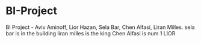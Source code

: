 # BI-Project
BI Project - Aviv Aminoff, Lior Hazan, Sela Bar, Chen Alfasi, Liran Milles.
sela bar is in the building
liran milles is the king
Chen Alfasi is num 1
LIOR
